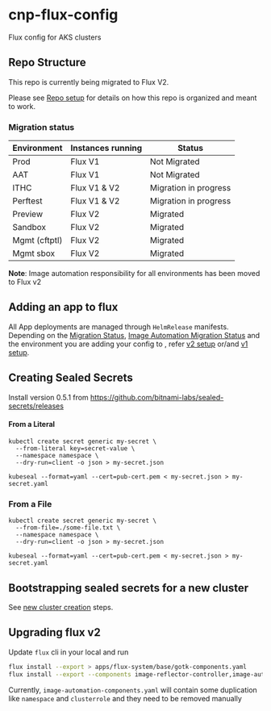 # cnp-flux-config
Flux config for AKS clusters

## Repo Structure

This repo is currently being migrated to Flux V2.

Please see [Repo setup](docs/repo-setup.md) for details on how this repo is organized and meant to work.

### Migration status

| Environment  | Instances running | Status |
| ------------- | ------------- | ------------- |
| Prod | Flux V1  | Not Migrated
| AAT |  Flux V1  | Not Migrated
| ITHC | Flux V1 & V2 | Migration in progress
| Perftest | Flux V1 & V2 | Migration in progress
| Preview | Flux V2  | Migrated
| Sandbox | Flux V2  | Migrated
| Mgmt (cftptl) | Flux V2  | Migrated
| Mgmt sbox | Flux V2  | Migrated

**Note**: Image automation responsibility for all environments has been moved to Flux v2

## Adding an app to flux

All App deployments are managed through `HelmRelease` manifests. 
Depending on the [Migration Status](#Migration-status), [Image Automation Migration Status](#Image-Automation-Migration-Status) and the environment you are adding your config to , refer [v2 setup](docs/app-deployment-v2.md) or/and [v1 setup](docs/app-deployment.md).

## Creating Sealed Secrets

Install version 0.5.1 from https://github.com/bitnami-labs/sealed-secrets/releases

#### From a Literal
```
kubectl create secret generic my-secret \
  --from-literal key=secret-value \
  --namespace namespace \
  --dry-run=client -o json > my-secret.json

kubeseal --format=yaml --cert=pub-cert.pem < my-secret.json > my-secret.yaml
```
### From a File
```
kubectl create secret generic my-secret \
  --from-file=./some-file.txt \
  --namespace namespace \
  --dry-run=client -o json > my-secret.json

kubeseal --format=yaml --cert=pub-cert.pem < my-secret.json > my-secret.yaml
```

## Bootstrapping sealed secrets for a new cluster

See [new cluster creation](docs/new-cluster.md) steps.

## Upgrading flux v2

Update `flux` cli in your local and run 
 ```bash
flux install --export > apps/flux-system/base/gotk-components.yaml
flux install --export --components image-reflector-controller,image-automation-controller > apps/flux-system/base/image-automation-components.yaml 
```

Currently, `image-automation-components.yaml` will contain some duplication like `namespace` and `clusterrole` and they need to be removed manually